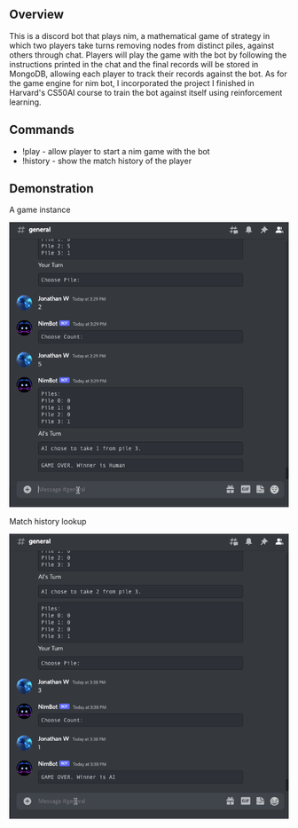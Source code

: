 ## Overview

This is a discord bot that plays nim, a mathematical game of strategy in which two players take turns removing nodes from distinct piles, against others through chat. Players will play the game with the bot by following the instructions printed in the chat and the final records will be stored in MongoDB, allowing each player to track their records against the bot. As for the game engine for nim bot, I incorporated the project I finished in Harvard's CS50AI course to train the bot against itself using reinforcement learning.

## Commands

* !play - allow player to start a nim game with the bot
* !history - show the match history of the player

## Demonstration

A game instance

![](demo1.gif)

Match history lookup

![](demo2.gif)
